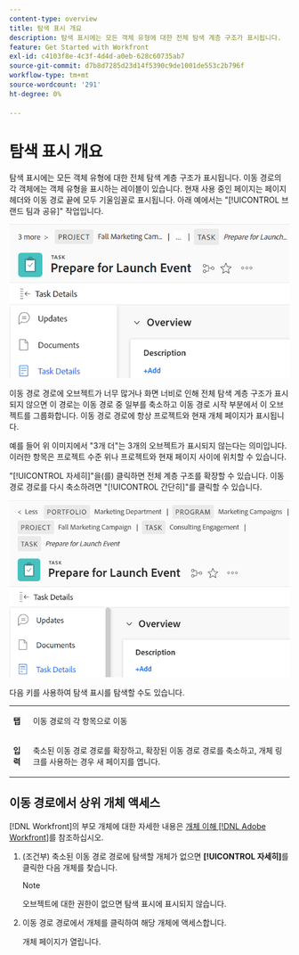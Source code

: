 ```yaml
---
content-type: overview
title: 탐색 표시 개요
description: 탐색 표시에는 모든 객체 유형에 대한 전체 탐색 계층 구조가 표시됩니다.
feature: Get Started with Workfront
exl-id: c4103f8e-4c3f-4d4d-a0eb-628c60735ab7
source-git-commit: d7b8d7285d23d14f5390c9de1001de553c2b796f
workflow-type: tm+mt
source-wordcount: '291'
ht-degree: 0%

---
```


# 탐색 표시 개요

탐색 표시에는 모든 객체 유형에 대한 전체 탐색 계층 구조가 표시됩니다. 이동 경로의 각 객체에는 객체 유형을 표시하는 레이블이 있습니다. 현재 사용 중인 페이지는 페이지 헤더와 이동 경로 끝에 모두 기울임꼴로 표시됩니다. 아래 예에서는 &quot;[!UICONTROL 브랜드 팀과 공유]&quot; 작업입니다.

![축소된 이동 경로](assets/NWE-collapsed-breadcrumb.png)

이동 경로 경로에 오브젝트가 너무 많거나 화면 너비로 인해 전체 탐색 계층 구조가 표시되지 않으면 이 경로는 이동 경로 중 일부를 축소하고 이동 경로 시작 부분에서 이 오브젝트를 그룹화합니다. 이동 경로 경로에 항상 프로젝트와 현재 개체 페이지가 표시됩니다.

예를 들어 위 이미지에서 &quot;3개 더&quot;는 3개의 오브젝트가 표시되지 않는다는 의미입니다. 이러한 항목은 프로젝트 수준 위나 프로젝트와 현재 페이지 사이에 위치할 수 있습니다.

&quot;[!UICONTROL 자세히]&quot;을(를) 클릭하면 전체 계층 구조를 확장할 수 있습니다. 이동 경로 경로를 다시 축소하려면 &quot;[!UICONTROL 간단히]&quot;를 클릭할 수 있습니다.

![확장된 이동 경로](assets/NWE-expanded-breadcrumb.png)

다음 키를 사용하여 탐색 표시를 탐색할 수도 있습니다.

<table style="table-layout:auto"> 
 <col> 
 <col> 
 <tbody> 
  <tr> 
   <td role="rowheader"><strong>탭</strong> </td> 
   <td> <p>이동 경로의 각 항목으로 이동</p> </td> 
  </tr> 
  <tr> 
   <td role="rowheader"><strong>입력</strong> </td> 
   <td> <p>축소된 이동 경로 경로를 확장하고, 확장된 이동 경로 경로를 축소하고, 개체 링크를 사용하는 경우 새 페이지를 엽니다.</p> </td> 
  </tr> 
 </tbody> 
</table>



<!--drafted: this is no longer possible, since we removed Campaigns, but it might come back as part of Maestro: 

## Multi-object breadcrumbs

>[!NOTE]
>
>The information in this article is available only in the Preview environment when you participate in the [!UICONTROL Campaigns] beta program. The functionality described here might not be fully available yet. For more information about current available features and how to enroll, see [Campaigns beta].

Some objects can belong to multiple parent objects. For example, a project can belong to multiple campaigns. In this case, all the campaigns that the project belongs to display in the breadcrumb.

The multi-object listing in the breadcrumb (for example, the campaigns) displays the number of parent objects which expands into a list to display all the campaigns that the project is associated with. For more information, see [Add objects to a campaign](../../manage-work/campaigns/add-objects-to-a-campaign.md).


![Project with multiple campaigns in the breadcrumb](assets/project-with-multiple-campaigns-in-breadcrumb.png)

-->

## 이동 경로에서 상위 개체 액세스

[!DNL Workfront]의 부모 개체에 대한 자세한 내용은 [개체 이해 [!DNL Adobe Workfront]](../../workfront-basics/navigate-workfront/workfront-navigation/understand-objects.md)를 참조하십시오.

1. (조건부) 축소된 이동 경로 경로에 탐색할 개체가 없으면 **[!UICONTROL 자세히]**&#x200B;를 클릭한 다음 개체를 찾습니다.

   >[!NOTE]
   >
   >오브젝트에 대한 권한이 없으면 탐색 표시에 표시되지 않습니다.

1. 이동 경로 경로에서 개체를 클릭하여 해당 개체에 액세스합니다.

   개체 페이지가 열립니다.
